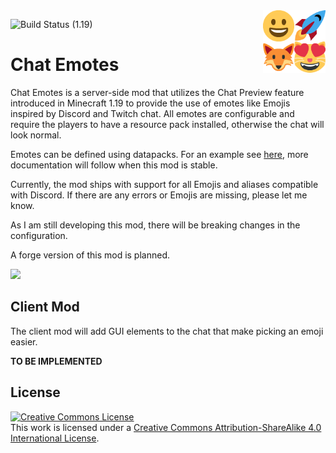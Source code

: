 <img alt="Smiley Emoji" src="./fabric_mod_server/src/main/resources/assets/chat_emotes/icon.png" width="100" align="right" />

![Build Status (1.19)](https://img.shields.io/github/workflow/status/ColinTimBarndt/fabric_chat-emotes/build/1.19?label=build%201.19)

# Chat Emotes

Chat Emotes is a server-side mod that utilizes the Chat Preview feature introduced in Minecraft 1.19 to provide the use of emotes like Emojis inspired by Discord and Twitch chat.
All emotes are configurable and require the players to have a resource pack installed, otherwise the chat will look normal.

Emotes can be defined using datapacks. For an example see [here](./fabric_mod_server/src/main/resources/data/chat_emotes/emote), more documentation will follow when this mod is stable.

Currently, the mod ships with support for all Emojis and aliases compatible with Discord. If there are any errors or Emojis are missing, please let me know.

As I am still developing this mod, there will be breaking changes in the configuration.

A forge version of this mod is planned.

[<img src="https://i.imgur.com/c1DH9VL.png" width="200"/>][fabric-lang-kotlin]

[fabric-lang-kotlin]: https://www.curseforge.com/minecraft/mc-mods/fabric-language-kotlin

## Client Mod

The client mod will add GUI elements to the chat that make picking an emoji easier.

**TO BE IMPLEMENTED**

[Twemoji]: https://twemoji.twitter.com/

## License

[![Creative Commons License][license-graphic]][license]\
This work is licensed under a [Creative Commons Attribution-ShareAlike 4.0 International License][license].

[license]: http://creativecommons.org/licenses/by-sa/4.0/
[license-graphic]: https://i.creativecommons.org/l/by-sa/4.0/80x15.png
